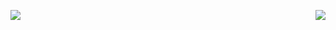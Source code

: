 <p align="center">
  <a>
    <img align="left" src="https://github-readme-stats.vercel.app/api?username=mheriyanto&count_private=true&show_icons=true&theme=gotham"></img>
  </a>
  <a>
    <img align="right" src="https://github-readme-stats.vercel.app/api/top-langs/?username=mheriyanto&layout=default&theme=gotham"></img>
  </a>
</p>
